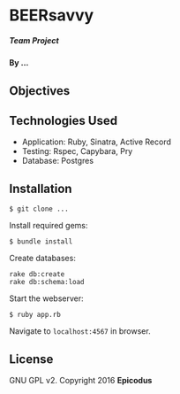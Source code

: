 # BEERsavvy

##### Team Project

#### By ...

## Objectives



## Technologies Used

* Application: Ruby, Sinatra, Active Record
* Testing: Rspec, Capybara, Pry
* Database: Postgres

Installation
------------

```
$ git clone ...
```

Install required gems:
```
$ bundle install
```

Create databases:
```
rake db:create
rake db:schema:load
```

Start the webserver:
```
$ ruby app.rb
```

Navigate to `localhost:4567` in browser.

License
-------

GNU GPL v2. Copyright 2016 **Epicodus**
